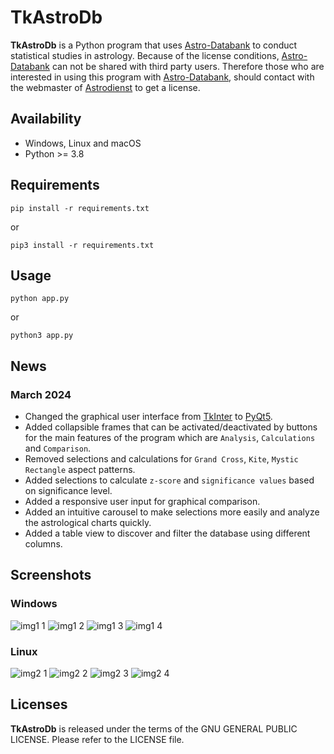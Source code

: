 # TkAstroDb

**TkAstroDb** is a Python program that uses [Astro-Databank](https://www.astro.com/astro-databank/Main_Page) to conduct statistical studies in astrology. Because of the license conditions, [Astro-Databank](https://www.astro.com/astro-databank/Main_Page) can not be shared with third party users. Therefore those who are interested in using this program with [Astro-Databank](https://www.astro.com/astro-databank/Main_Page), should contact with the webmaster of [Astrodienst](http://www.astro.com) to get a license.

## Availability

- Windows, Linux and macOS
- Python >= 3.8

## Requirements

```commandline
pip install -r requirements.txt
```

or

```commandline
pip3 install -r requirements.txt
```
## Usage

```commandline
python app.py
```
or

```commandline
python3 app.py
```

## News

### March 2024

- Changed the graphical user interface from [TkInter](https://docs.python.org/3/library/tk.html) to [PyQt5](https://doc.qt.io/qtforpython-5/).
- Added collapsible frames that can be activated/deactivated by buttons for the main features of the program which are `Analysis`, `Calculations` and `Comparison`.
- Removed selections and calculations for `Grand Cross`, `Kite`, `Mystic Rectangle` aspect patterns.
- Added selections to calculate `z-score` and `significance values` based on significance level.
- Added a responsive user input for graphical comparison.
- Added an intuitive carousel to make selections more easily and analyze the astrological charts quickly.
- Added a table view to discover and filter the database using different columns.

## Screenshots

### Windows
![img1 1](https://github.com/dildeolupbiten/TkAstroDb/assets/29302909/3da164cd-8c66-44a1-80fe-1ee1c2c5116e)
![img1 2](https://github.com/dildeolupbiten/TkAstroDb/assets/29302909/13c9e6c5-d0a8-47f9-8a70-e72e2782f66b)
![img1 3](https://github.com/dildeolupbiten/TkAstroDb/assets/29302909/4961ef3d-e896-4dc9-a003-8a049361edf9)
![img1 4](https://github.com/dildeolupbiten/TkAstroDb/assets/29302909/b70fcb80-b5a9-4b1f-899b-fe4feebd2c44)

### Linux
![img2 1](https://github.com/dildeolupbiten/TkAstroDb/assets/29302909/9827d7e0-2144-4265-80de-595e3f1faa07)
![img2 2](https://github.com/dildeolupbiten/TkAstroDb/assets/29302909/391943c5-e761-4f91-a7ed-5141281a748e)
![img2 3](https://github.com/dildeolupbiten/TkAstroDb/assets/29302909/8519d3da-6c79-4798-ba8f-2d878a936252)
![img2 4](https://github.com/dildeolupbiten/TkAstroDb/assets/29302909/1177ce45-f664-494f-98c6-bdc020feaa69)

## Licenses

**TkAstroDb** is released under the terms of the GNU GENERAL PUBLIC LICENSE. Please refer to the LICENSE file.
